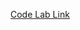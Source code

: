 
[Code Lab Link](https://docs.google.com/document/d/1RsVtK6bMAH0nYJiCXI8zrDptDpZUl6sh6IJ6QcUkV2o/edit#heading=h.wt11784fhp1h)